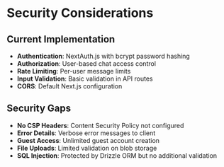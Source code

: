 # Security Considerations

## Current Implementation

- **Authentication**: NextAuth.js with bcrypt password hashing
- **Authorization**: User-based chat access control
- **Rate Limiting**: Per-user message limits
- **Input Validation**: Basic validation in API routes
- **CORS**: Default Next.js configuration

## Security Gaps

- **No CSP Headers**: Content Security Policy not configured
- **Error Details**: Verbose error messages to client
- **Guest Access**: Unlimited guest account creation
- **File Uploads**: Limited validation on blob storage
- **SQL Injection**: Protected by Drizzle ORM but no additional validation
